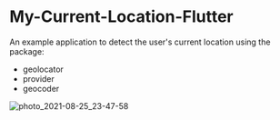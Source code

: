 # My-Current-Location-Flutter

An example application to detect the user's current location using the package:
- geolocator
- provider
- geocoder

![photo_2021-08-25_23-47-58](https://user-images.githubusercontent.com/36519974/130822880-5a0d820d-ad2b-4edf-bb54-e4d89c801f31.jpg)
